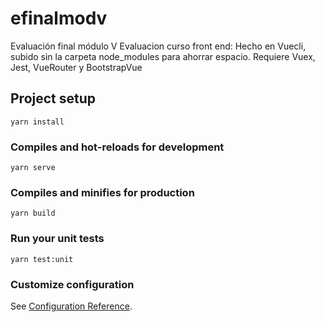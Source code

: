 # efinalmodv
Evaluación final módulo V 
Evaluacion curso front end: Hecho en Vuecli, subido sin la carpeta node_modules para ahorrar espacio. Requiere Vuex, Jest, VueRouter y BootstrapVue
## Project setup
```
yarn install
```

### Compiles and hot-reloads for development
```
yarn serve
```

### Compiles and minifies for production
```
yarn build
```

### Run your unit tests
```
yarn test:unit
```

### Customize configuration
See [Configuration Reference](https://cli.vuejs.org/config/).
